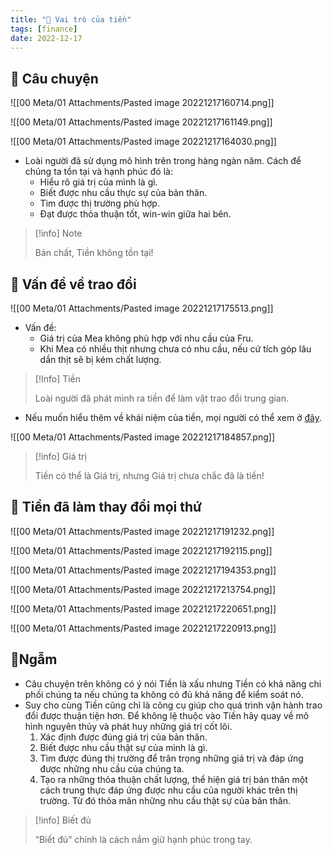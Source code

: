 ```yaml
---
title: "🌱 Vai trò của tiền"
tags: [finance]
date: 2022-12-17
---
```


## 🌿 Câu chuyện

![[00 Meta/01 Attachments/Pasted image 20221217160714.png]]

![[00 Meta/01 Attachments/Pasted image 20221217161149.png]]

![[00 Meta/01 Attachments/Pasted image 20221217164030.png]]

- Loài người đã sử dụng mô hình trên trong hàng ngàn năm. Cách để chúng ta tồn tại và hạnh phúc đó là:
	- Hiểu rõ giá trị của mình là gì.
	- Biết được nhu cầu thực sự của bản thân.
	- Tìm được thị trường phù hợp.
	- Đạt được thỏa thuận tốt, win-win giữa hai bên.

> [!info] Note
> 
> Bản chất, Tiền không tồn tại!

## 🌿 Vấn đề về trao đổi

![[00 Meta/01 Attachments/Pasted image 20221217175513.png]]

- Vấn đề:
	- Giá trị của Mea không phù hợp với nhu cầu của Fru.
	- Khi Mea có nhiều thịt nhưng chưa có nhu cầu, nếu cứ tích góp lâu dần thịt sẽ bị kém chất lượng.

> [!Info] Tiền
> 
> Loài người đã phát mình ra tiền để làm vật trao đổi trung gian.

- Nếu muốn hiểu thêm về khái niệm của tiền, mọi người có thể xem ở [đây](https://vi.wikipedia.org/wiki/Ti%E1%BB%81n).

![[00 Meta/01 Attachments/Pasted image 20221217184857.png]]

> [!info] Giá trị
> 
> Tiền có thể là Giá trị, nhưng Giá trị chưa chắc đã là tiền! 


## 🌿 Tiền đã làm thay đổi mọi thứ

![[00 Meta/01 Attachments/Pasted image 20221217191232.png]]

![[00 Meta/01 Attachments/Pasted image 20221217192115.png]]

![[00 Meta/01 Attachments/Pasted image 20221217194353.png]]

![[00 Meta/01 Attachments/Pasted image 20221217213754.png]]

![[00 Meta/01 Attachments/Pasted image 20221217220651.png]]

![[00 Meta/01 Attachments/Pasted image 20221217220913.png]]

## 🌿Ngẫm

- Câu chuyện trên không có ý nói Tiền là xấu nhưng Tiền có khả năng chi phối chúng ta nếu chúng ta không có đủ khả năng để kiểm soát nó.
- Suy cho cùng Tiền cũng chỉ là công cụ giúp cho quá trình vận hành trao đổi được thuận tiện hơn. Để không lệ thuộc vào Tiền hãy quay về mô hình nguyên thủy và phát huy những giá trị cốt lõi.
	1. Xác định được đúng giá trị của bản thân.
	2. Biết được nhu cầu thật sự của mình là gì.
	3. Tìm được đúng thị trường để trân trọng những giá trị và đáp ứng được những nhu cầu của chúng ta.
	4. Tạo ra những thỏa thuận chất lượng, thể hiện giá trị bản thân một cách trung thực đáp ứng được nhu cầu của người khác trên thị trường. Từ đó thỏa mãn những nhu cầu thật sự của bản thân.

> [!info] Biết đủ
> 
> “Biết đủ” chính là cách nắm giữ hạnh phúc trong tay.
